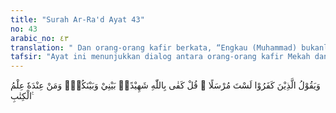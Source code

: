 ```yaml
---
title: "Surah Ar-Ra'd Ayat 43"
no: 43
arabic_no: ٤٣
translation: " Dan orang-orang kafir berkata, “Engkau (Muhammad) bukanlah seorang Rasul.” Katakanlah, “Cukuplah Allah dan orang yang menguasai ilmu Al-Kitab menjadi saksi antara aku dan kamu.” "
tafsir: "Ayat ini menunjukkan dialog antara orang-orang kafir Mekah dan Rasulullah, di mana mereka mengingkari kerasulannya dengan mengatakan, \"Engkau bukanlah seorang yang dijadikan rasul.\" Untuk menghadapi pengingkaran mereka ini, Allah memerintahkan kepada Nabi Muhammad untuk menjawabnya dengan mengatakan, \"Cukuplah Allah menjadi saksi dalam pertikaian yang terjadi antara kita seputar kerasulanku. Orang-orang yang mempunyai ilmu tentang Al-Kitab dari kalanganmu yang telah masuk Islam dapat menjadi saksi tentang kebenaran kerasulanku.\"\n\nSesuai dengan penegasan Allah dalam ayat yang lalu bahwa tugas pokok Nabi Muhammad adalah menyampaikan agama Islam kepada manusia. Beliau tidak perlu gelisah menghadapi sikap ingkar dari kaum kafir tersebut, sebab Allahlah yang mengangkat dan mengutusnya menjadi rasul.\n\nPara ulama ahlul kitab memilih menganut agama Islam karena telah mengetahui bahwa dalam kitab Injil dan Taurat yang diwahyukan Allah kepada Nabi Isa dan Nabi Musa telah ada keterangan yang jelas tentang kedatangan nabi dan rasul terakhir, yaitu Muhammad saw. Oleh karena itu, mereka sama sekali tidak mengingkari kerasulan beliau."
---
```

وَيَقُوْلُ الَّذِيْنَ كَفَرُوْا لَسْتَ مُرْسَلًا ۗ قُلْ كَفٰى بِاللّٰهِ شَهِيْدًاۢ بَيْنِيْ وَبَيْنَكُمْۙ وَمَنْ عِنْدَهٗ عِلْمُ الْكِتٰبِ ࣖ 